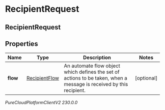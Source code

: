 # RecipientRequest

## RecipientRequest

## Properties

|Name | Type | Description | Notes|
|------------ | ------------- | ------------- | -------------|
| **flow** | [RecipientFlow](RecipientFlow) | An automate flow object which defines the set of actions to be taken, when a message is received by this recipient. | [optional] |



_PureCloudPlatformClientV2 230.0.0_
